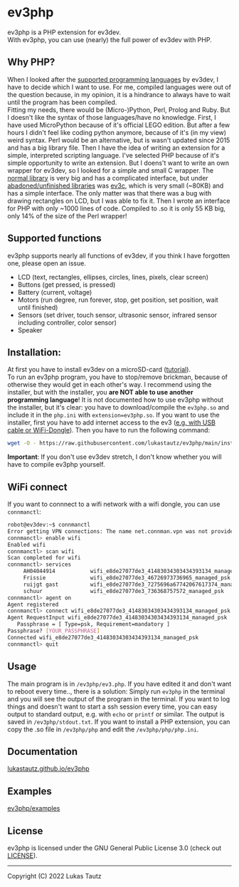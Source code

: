 # ev3php
ev3php is a PHP extension for ev3dev.
<br>
With ev3php, you can use (nearly) the full power of ev3dev with PHP.

## Why PHP?
When I looked after the [supported programming languages](https://www.ev3dev.org/docs/programming-languages) by ev3dev, I have to decide which I want to use. For me, compiled languages were out of the question because, in my opinion, it is a hindrance to always have to wait until the program has been compiled.
<br>
Fitting my needs, there would be (Micro-)Python, Perl, Prolog and Ruby. But I doesn't like the syntax of those languages/have no knowledge. First, I have used MicroPython because of it's official LEGO edition. But after a few hours I didn't feel like coding python anymore, because of it's (in my view) weird syntax. Perl would be an alternative, but is wasn't updated since 2015 and has a big library file. Then I have the idea of writing an extension for a simple, interpreted scripting language. I've selected PHP because of it's simple opportunity to write an extension. But I doens't want to write an own wrapper for ev3dev, so I looked for a simple and small C wrapper. The [normal library](https://github.com/in4lio/ev3dev-c) is very big and has a complicated interface, but under [abadoned/unfinished libraries](https://www.ev3dev.org/docs/programming-languages#out-of-date-abandoned-and-unfinished-implementations) was [ev3c](https://github.com/theZiz/ev3c), which is very small (~80KB) and has a simple interface. The only matter was that there was a bug with drawing rectangles on LCD, but I was able to fix it. Then I wrote an interface for PHP with only ~1000 lines of code. Compiled to .so it is only 55 KB big, only 14% of the size of the Perl wrapper!

## Supported functions
ev3php supports nearly all functions of ev3dev, if you think I have forgotten one, please open an issue.
- LCD (text, rectangles, ellipses, circles, lines, pixels, clear screen)
- Buttons (get pressed, is pressed)
- Battery (current, voltage)
- Motors (run degree, run forever, stop, get position, set position, wait until finished)
- Sensors (set driver, touch sensor, ultrasonic sensor, infrared sensor including controller, color sensor)
- Speaker

## Installation:
At first you have to install ev3dev on a microSD-card ([tutorial](https://www.ev3dev.org/docs/getting-started)).
<br>
To run an ev3php program, you have to stop/remove brickman, because of otherwise they would get in each other's way. I recommend using the installer, but with the installer, you **are NOT able to use another programming language**! It is not documented how to use ev3php without the installer, but it's clear: you have to download/compile the `ev3php.so` and include it in the `php.ini` with `extension=ev3php.so`.
If you want to use the installer, first you have to add internet access to the ev3 ([e.g. with USB cable or WiFi-Dongle](https://www.ev3dev.org/docs/networking)).
Then you have to run the following command:
```bash
wget -O - https://raw.githubusercontent.com/lukastautz/ev3php/main/install.sh | sudo sh
```
**Important**: If you don't use ev3dev stretch, I don't know whether you will have to compile ev3php yourself.

## WiFi connect
If you want to connnect to a wifi network with a wifi dongle, you can use `connmanctl`:
```bash
robot@ev3dev:~$ connmanctl
Error getting VPN connections: The name net.connman.vpn was not provided by any
connmanctl> enable wifi
Enabled wifi
connmanctl> scan wifi
Scan completed for wifi
connmanctl> services
     AH04044914           wifi_e8de27077de3_41483034303434393134_managed_psk
     Frissie              wifi_e8de27077de3_46726973736965_managed_psk
     ruijgt gast          wifi_e8de27077de3_7275696a67742067617374_managed_psk
     schuur               wifi_e8de27077de3_736368757572_managed_psk
connmanctl> agent on
Agent registered
connmanctl> connect wifi_e8de27077de3_41483034303434393134_managed_psk
Agent RequestInput wifi_e8de27077de3_41483034303434393134_managed_psk
   Passphrase = [ Type=psk, Requirement=mandatory ]
Passphrase? [YOUR_PASSPHRASE]
Connected wifi_e8de27077de3_41483034303434393134_managed_psk
connmanctl> quit
```

## Usage
The main program is in `/ev3php/ev3.php`. If you have edited it and don't want to reboot every time.., there is a solution: Simply run `ev3php` in the terminal and you will see the output of the program in the terminal. If you want to log things and doesn't want to start a ssh session every time, you can easy output to standard output, e.g. with `echo` or `printf` or similar. The output is saved in `/ev3php/stdout.txt`. If you want to install a PHP extension, you can copy the .so file in `/ev3php/php` and edit the `/ev3php/php/php.ini`.

## Documentation
[lukastautz.github.io/ev3php](https://lukastautz.github.io/ev3php)

## Examples
[ev3php/examples](https://github.com/lukastautz/ev3php/tree/main/examples)

## License
ev3php is licensed under the GNU General Public License 3.0 (check out [LICENSE](https://github.com/lukastautz/ev3php/blob/main/LICENSE)).
<hr>

Copyright (C) 2022 Lukas Tautz
